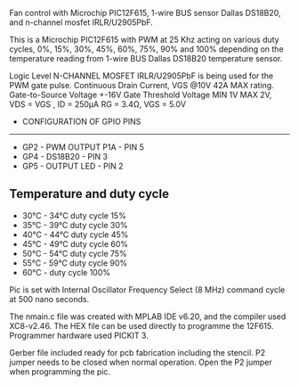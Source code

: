 Fan control with Microchip PIC12F615, 1-wire BUS sensor Dallas DS18B20,
and n-channel mosfet IRLR/U2905PbF.

This is a Microchip PIC12F615 with PWM at 25 Khz acting on various duty cycles,
0%, 15%, 30%, 45%, 60%, 75%, 90% and 100% depending on the temperature reading 
from 1-wire BUS Dallas DS18B20 temperature sensor.

Logic Level N-CHANNEL MOSFET IRLR/U2905PbF is being used for the PWM gate pulse.
Continuous Drain Current, VGS @10V 42A MAX rating.
Gate-to-Source Voltage +-16V
Gate Threshold Voltage MIN 1V MAX 2V, VDS = VGS , ID = 250µA 
RG = 3.4Ω, VGS = 5.0V

* CONFIGURATION OF GPIO PINS
------------------------------
* GP2 - PWM OUTPUT P1A - PIN 5
* GP4 - DS18B20        - PIN 3
* GP5 - OUTPUT LED     - PIN 2 

Temperature and duty cycle
------------------------------
* 30°C - 34°C duty cycle  15%
* 35°C - 39°C duty cycle  30%
* 40°C - 44°C duty cycle  45%
* 45°C - 49°C duty cycle  60%
* 50°C - 54°C duty cycle  75%
* 55°C - 59°C duty cycle  90%
* 60°C -     duty cycle 100%

Pic is set with Internal Oscillator Frequency Select (8 MHz)
command cycle at 500 nano seconds.

The nmain.c file was created with MPLAB IDE v6.20, and the compiler used XC8-v2.46.
The HEX file can be used directly to programme the 12F615.
Programmer hardware used PICKIT 3.

Gerber file included ready for pcb fabrication including the stencil.
P2 jumper needs to be closed when normal operation. Open the P2 jumper when programming the pic.
